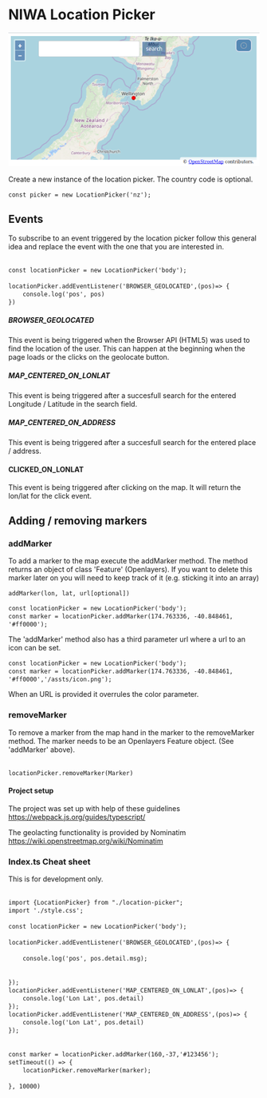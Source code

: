 # NIWA Location Picker




![Alt text](./LocationFinder2.png?raw=true "Test")


Create a new instance of the location picker. The country code is optional.
```angular2
const picker = new LocationPicker('nz');

```
## Events

To subscribe to an event triggered by the location picker follow this general idea and replace the event with the one that you are interested in.

```angular2

const locationPicker = new LocationPicker('body');

locationPicker.addEventListener('BROWSER_GEOLOCATED',(pos)=> {
    console.log('pos', pos)
})
```
##### BROWSER_GEOLOCATED

This event is being triggered when the Browser API (HTML5) was used to find the location of the user. 
This can happen at the beginning when the page loads or the clicks on the geolocate button.

##### MAP_CENTERED_ON_LONLAT

This event is being triggered after a succesfull search for the entered Longitude / Latitude in the search field.

##### MAP_CENTERED_ON_ADDRESS

This event is being triggered after a succesfull search for the entered place / address.

#### CLICKED_ON_LONLAT
This event is being triggered after clicking on the map. It will return the lon/lat for the click event. 
## Adding / removing markers

### addMarker

To add a marker to the map execute the addMarker method. The method returns an object of class 'Feature' (Openlayers). 
If you want to delete this marker later on you will need to keep track of it (e.g. sticking it into an array)


```angular2
addMarker(lon, lat, url[optional])
```



````angular2
const locationPicker = new LocationPicker('body');
const marker = locationPicker.addMarker(174.763336, -40.848461, '#ff0000');
````

The 'addMarker' method also has a third parameter url where a url to an icon can be set. 

```angular2
const locationPicker = new LocationPicker('body');
const marker = locationPicker.addMarker(174.763336, -40.848461, '#ff0000','/assts/icon.png');
```

When an URL is provided it overrules the color parameter.
### removeMarker

To remove a marker from the map hand in the marker to the removeMarker method. The marker needs to be an Openlayers Feature object.
(See 'addMarker' above).
 

````angular2

locationPicker.removeMarker(Marker)

````

#### Project setup

The project was set up with help of these guidelines 
https://webpack.js.org/guides/typescript/

The geolacting functionality is provided by Nominatim 
https://wiki.openstreetmap.org/wiki/Nominatim


### Index.ts Cheat sheet
This is for development only.

```angular2

import {LocationPicker} from "./location-picker";
import './style.css';

const locationPicker = new LocationPicker('body');

locationPicker.addEventListener('BROWSER_GEOLOCATED',(pos)=> {

    console.log('pos', pos.detail.msg);


});
locationPicker.addEventListener('MAP_CENTERED_ON_LONLAT',(pos)=> {
    console.log('Lon Lat', pos.detail)
});
locationPicker.addEventListener('MAP_CENTERED_ON_ADDRESS',(pos)=> {
    console.log('Lon Lat', pos.detail)
});


const marker = locationPicker.addMarker(160,-37,'#123456');
setTimeout(() => {
    locationPicker.removeMarker(marker);

}, 10000)


```
